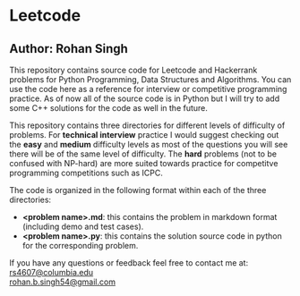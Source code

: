 # Leetcode
## Author: Rohan Singh
This repository contains source code for Leetcode and Hackerrank problems for Python Programming, Data Structures and Algorithms. You can use the code here as a reference for interview or competitive programming practice. As of now all of the source code is in Python but I will try to add some C++ solutions for the code as well in the future.

This repository contains three directories for different levels of difficulty of problems. For **technical interview** practice I would suggest checking out the **easy** and **medium** difficulty levels as most of the questions you will see there will be of the same level of difficulty. The **hard** problems (not to be confused with NP-hard) are more suited towards practice for competitve programming competitions such as ICPC.

The code is organized in the following format within each of the three directories:  
  - **\<problem name\>.md**: this contains the problem in markdown format (including demo and test cases).  
  - **\<problem name\>.py**: this contains the solution source code in python for the corresponding problem.  

If you have any questions or feedback feel free to contact me at:  
rs4607@columbia.edu  
rohan.b.singh54@gmail.com
